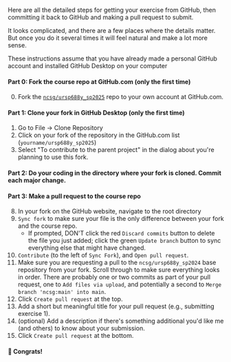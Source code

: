 Here are all the detailed steps for getting your exercise from GitHub, then committing it back to GitHub and making a pull request to submit.

It looks complicated, and there are a few places where the details matter. But once you do it several times it will feel natural and make a lot more sense.

These instructions assume that you have already made a personal GitHub account and installed GitHub Desktop on your computer

#### Part 0: Fork the course repo at GitHub.com (only the first time)
0. Fork the [`ncsg/ursp688y_sp2025`](https://github.com/ncsg/ursp688y_sp2025) repo to your own account at GitHub.com.

#### Part 1: Clone your fork in GitHub Desktop (only the first time)
1. Go to File -> Clone Repository
2. Click on your fork of the repository in the GitHub.com list (`yourname/ursp688y_sp2025`)
3. Select "To contribute to the parent project" in the dialog about you're planning to use this fork.

#### Part 2: Do your coding in the directory where your fork is cloned. Commit each major change.

#### Part 3: Make a pull request to the course repo

8. In your fork on the GitHub website, navigate to the root directory
9. `Sync fork` to make sure your file is the only difference between your fork and the course repo.
    - If prompted, DON'T click the red `Discard commits` button to delete the file you just added; click the green `Update branch` button to sync everything else that might have changed.
10. `Contribute` (to the left of `Sync Fork`), and `Open pull request`.
11. Make sure you are requesting a pull to the `ncsg/ursp688y_sp2024` base repository from your fork. Scroll through to make sure everything looks in order. There are probably one or two commits as part of your pull request, one to `Add files via upload`, and potentially a second to `Merge branch 'ncsg:main' into main`.
12. Click `Create pull request` at the top.
13. Add a short but meaningful title for your pull request (e.g., submitting exercise 1).
14. (optional) Add a description if there's something additional you'd like me (and others) to know about your submission.
15. Click `Create pull request` at the bottom.

#### 🙌 Congrats!